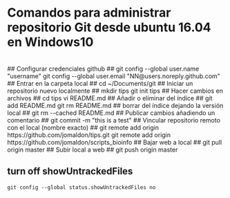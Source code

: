 # Comandos para administrar repositorio Git desde ubuntu 16.04 en Windows10 #
</br>
## Configurar credenciales github ##
    git config --global user.name "username"
    git config --global user.email "NN@users.noreply.github.com"
## Entrar en la carpeta local ##
    cd ~/Documents/git
## Iniciar un repositorio nuevo localmente ##
    mkdir tips
    git init tips
## Hacer cambios en archivos ##
cd tips
vi README.md
## Añadir o eliminar del índice ##
    git add README.md
    git rm README.md
## borrar del índice dejando la versión local ##
    git rm --cached README.md
## Publicar cambios añadiendo un comentario ##
    git commit -m "this is a test"
## Vincular repositorio remoto con el local (nombre exacto) ##
    git remote add origin https://github.com/jomaldon/tips.git
    git remote add origin https://github.com/jomaldon/scripts_bioinfo
## Bajar web a local ##
    git pull origin master
## Subir local a web ##
    git push origin master

## turn off showUntrackedFiles ##
    git config --global status.showUntrackedFiles no